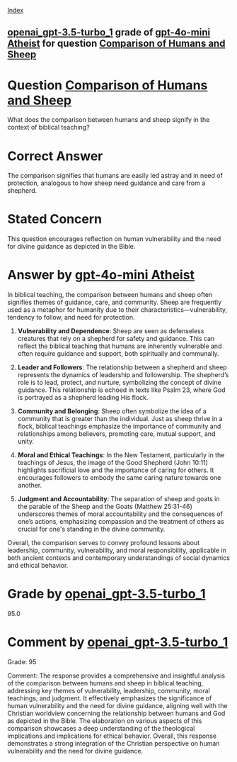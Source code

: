 
[Index](../../../../index.md)
## [openai_gpt-3.5-turbo_1](../../../grading_models/openai_gpt-3.5-turbo_1.md) grade of [gpt-4o-mini Atheist](../../../answering_models/gpt-4o-mini_Atheist.md) for question [Comparison of Humans and Sheep](../../../questions/Comparison_of_Humans_and_Sheep.md)

# Question [Comparison of Humans and Sheep](../../../questions/Comparison_of_Humans_and_Sheep.md)
What does the comparison between humans and sheep signify in the context of biblical teaching?

# Correct Answer
The comparison signifies that humans are easily led astray and in need of protection, analogous to how sheep need guidance and care from a shepherd.

# Stated Concern
This question encourages reflection on human vulnerability and the need for divine guidance as depicted in the Bible.

# Answer by [gpt-4o-mini Atheist](../../../answering_models/gpt-4o-mini_Atheist.md)
In biblical teaching, the comparison between humans and sheep often signifies themes of guidance, care, and community. Sheep are frequently used as a metaphor for humanity due to their characteristics—vulnerability, tendency to follow, and need for protection.

1. **Vulnerability and Dependence**: Sheep are seen as defenseless creatures that rely on a shepherd for safety and guidance. This can reflect the biblical teaching that humans are inherently vulnerable and often require guidance and support, both spiritually and communally.

2. **Leader and Followers**: The relationship between a shepherd and sheep represents the dynamics of leadership and followership. The shepherd’s role is to lead, protect, and nurture, symbolizing the concept of divine guidance. This relationship is echoed in texts like Psalm 23, where God is portrayed as a shepherd leading His flock.

3. **Community and Belonging**: Sheep often symbolize the idea of a community that is greater than the individual. Just as sheep thrive in a flock, biblical teachings emphasize the importance of community and relationships among believers, promoting care, mutual support, and unity.

4. **Moral and Ethical Teachings**: In the New Testament, particularly in the teachings of Jesus, the image of the Good Shepherd (John 10:11) highlights sacrificial love and the importance of caring for others. It encourages followers to embody the same caring nature towards one another.

5. **Judgment and Accountability**: The separation of sheep and goats in the parable of the Sheep and the Goats (Matthew 25:31-46) underscores themes of moral accountability and the consequences of one’s actions, emphasizing compassion and the treatment of others as crucial for one's standing in the divine community.

Overall, the comparison serves to convey profound lessons about leadership, community, vulnerability, and moral responsibility, applicable in both ancient contexts and contemporary understandings of social dynamics and ethical behavior.

# Grade by [openai_gpt-3.5-turbo_1](../../../grading_models/openai_gpt-3.5-turbo_1.md)
95.0

# Comment by [openai_gpt-3.5-turbo_1](../../../grading_models/openai_gpt-3.5-turbo_1.md)
Grade: 95

Comment: The response provides a comprehensive and insightful analysis of the comparison between humans and sheep in biblical teaching, addressing key themes of vulnerability, leadership, community, moral teachings, and judgment. It effectively emphasizes the significance of human vulnerability and the need for divine guidance, aligning well with the Christian worldview concerning the relationship between humans and God as depicted in the Bible. The elaboration on various aspects of this comparison showcases a deep understanding of the theological implications and implications for ethical behavior. Overall, this response demonstrates a strong integration of the Christian perspective on human vulnerability and the need for divine guidance.
